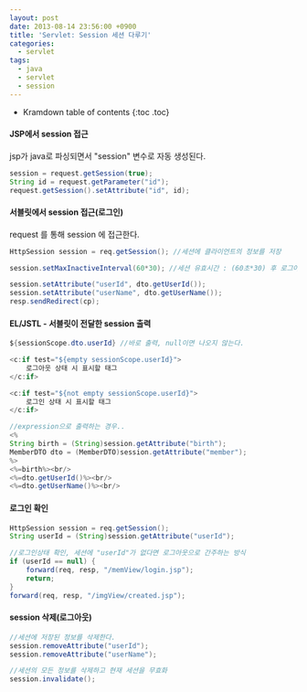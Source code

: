```yaml
---
layout: post
date: 2013-08-14 23:56:00 +0900
title: 'Servlet: Session 세션 다루기'
categories:
  - servlet
tags:
  - java
  - servlet
  - session
---
```


* Kramdown table of contents
{:toc .toc}

#### JSP에서 session 접근

jsp가 java로 파싱되면서 "session" 변수로 자동 생성된다.

```java
session = request.getSession(true);
String id = request.getParameter("id");
request.getSession().setAttribute("id", id);
```

#### 서블릿에서 session 접근(로그인)

request 를 통해 session 에 접근한다.

```java
HttpSession session = req.getSession(); //세션에 클라이언트의 정보를 저장

session.setMaxInactiveInterval(60*30); //세션 유효시간 : (60초*30) 후 로그아웃 //디폴트 30분

session.setAttribute("userId", dto.getUserId());
session.setAttribute("userName", dto.getUserName());
resp.sendRedirect(cp);
```

#### EL/JSTL - 서블릿이 전달한 session 출력

```java
${sessionScope.dto.userId} //바로 출력, null이면 나오지 않는다.

<c:if test="${empty sessionScope.userId}">
    로그아웃 상태 시 표시할 태그
</c:if>

<c:if test="${not empty sessionScope.userId}">
    로그인 상태 시 표시할 태그
</c:if>

//expression으로 출력하는 경우..
<%
String birth = (String)session.getAttribute("birth");
MemberDTO dto = (MemberDTO)session.getAttribute("member");
%>
<%=birth%><br/>
<%=dto.getUserId()%><br/>
<%=dto.getUserName()%><br/>
```

#### 로그인 확인

```java
HttpSession session = req.getSession();
String userId = (String)session.getAttribute("userId");

//로그인상태 확인, 세션에 "userId"가 없다면 로그아웃으로 간주하는 방식
if (userId == null) {
    forward(req, resp, "/memView/login.jsp");
    return;
}
forward(req, resp, "/imgView/created.jsp");
```

#### session 삭제(로그아웃)

```java
//세션에 저장된 정보를 삭제한다.
session.removeAttribute("userId");
session.removeAttribute("userName");

//세션의 모든 정보를 삭제하고 현재 세션을 무효화
session.invalidate();
```
